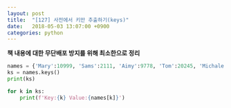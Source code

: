 ```yaml
---
layout: post
title:  "[127] 사전에서 키만 추출하기(keys)"
date:   2018-05-03 13:07:00 +0900
categories: python
---
```


**책 내용에 대한 무단배포 방지를 위해 최소한으로 정리**

```python
names = {'Mary':10999, 'Sams':2111, 'Aimy':9778, 'Tom':20245, 'Michale':27115,'Bob':5887, 'Kelly':7855}
ks = names.keys()
print(ks)

for k in ks:
	print(f'Key:{k} Value:{names[k]}')
```